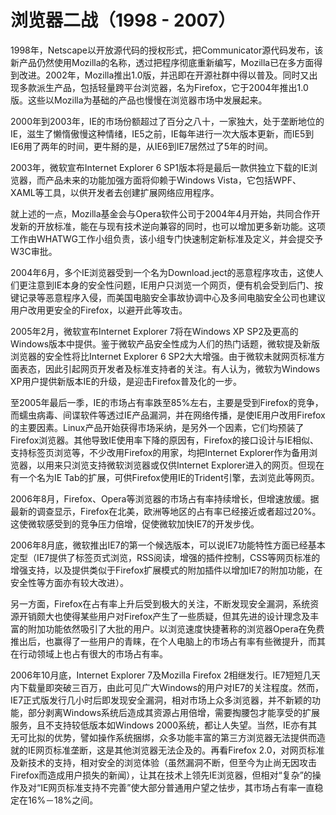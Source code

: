 # 浏览器二战（1998 - 2007）

1998年，Netscape以开放源代码的授权形式，把Communicator源代码发布，该新产品仍然使用Mozilla的名称，透过把程序彻底重新编写，Mozilla已在多方面得到改进。2002年，Mozilla推出1.0版，并迅即在开源社群中得以普及。同时又出现多款派生产品，包括轻量跨平台浏览器，名为Firefox，它于2004年推出1.0版。这些以Mozilla为基础的产品也慢慢在浏览器市场中发展起来。

2000年到2003年，IE的市场份额超过了百分之八十，一家独大，处于垄断地位的IE，滋生了懒惰傲慢这种情绪，IE5之前，IE每年进行一次大版本更新，而IE5到IE6用了两年的时间，更牛掰的是，从IE6到IE7居然过了5年的时间。

2003年，微软宣布Internet Explorer 6 SP1版本将是最后一款供独立下载的IE浏览器，而产品未来的功能加强方面将仰赖于Windows Vista，它包括WPF、XAML等工具，以供开发者去创建扩展网络应用程序。

就上述的一点，Mozilla基金会与Opera软件公司于2004年4月开始，共同合作开发新的开放标准，能在与现有技术逆向兼容的同时，也可以增加更多新功能。这项工作由WHATWG工作小组负责，该小组专门快速制定新标准及定义，并会提交予W3C审批。

2004年6月，多个IE浏览器受到一个名为Download.ject的恶意程序攻击，这使人们更注意到IE本身的安全性问题，IE用户只浏览一个网页，便有机会受到后门、按键记录等恶意程序入侵，而美国电脑安全事故协调中心及多间电脑安全公司也建议用户改用更安全的Firefox，以避开此等攻击。

2005年2月，微软宣布Internet Explorer 7将在Windows XP SP2及更高的Windows版本中提供。鉴于微软产品安全性成为人们的热门话题，微软提及新版浏览器的安全性将比Internet Explorer 6 SP2大大增强。由于微软未就网页标准方面表态，因此引起网页开发者及标准支持者的关注。有人认为，微软为Windows XP用户提供新版本IE的升级，是迎击Firefox普及化的一步。

至2005年最后一季，IE的市场占有率跌至85%左右，主要是受到Firefox的竞争，而蠕虫病毒、间谍软件等透过IE产品漏洞，并在网络传播，是使IE用户改用Firefox的主要因素。Linux产品开始获得市场采纳，是另外一个因素，它们均预装了Firefox浏览器。其他导致IE使用率下降的原因有，Firefox的接口设计与IE相似、支持标签页浏览等，不少改用Firefox的用家，均把Internet Explorer作为备用浏览器，以用来只浏览支持微软浏览器或仅供Internet Explorer进入的网页。但现在有一个名为IE Tab的扩展，可供Firefox使用IE的Trident引擎，去浏览此等网页。

2006年8月，Firefox、Opera等浏览器的市场占有率持续增长，但增速放缓。据最新的调查显示，Firefox在北美，欧洲等地区的占有率已经接近或者超过20%。这使微软感受到的竞争压力倍增，促使微软加快IE7的开发步伐。

2006年8月底，微软推出IE7的第一个候选版本，可以说IE7功能特性方面已经基本定型（IE7提供了标签页式浏览，RSS阅读，增强的插件控制，CSS等网页标准的增强支持，以及提供类似于Firefox扩展模式的附加插件以增加IE7的附加功能，在安全性等方面亦有较大改进）。

另一方面，Firefox在占有率上升后受到极大的关注，不断发现安全漏洞，系统资源开销颇大也使得某些用户对Firefox产生了一些质疑，但其先进的设计理念及丰富的附加功能依然吸引了大批的用户。以浏览速度快捷著称的浏览器Opera在免费推出后，也赢得了一些用户的青睐，在个人电脑上的市场占有率有些微提升，而其在行动领域上也占有很大的市场占有率。

2006年10月底，Internet Explorer 7及Mozilla Firefox 2相继发行。IE7短短几天内下载量即突破三百万，由此可见广大Windows的用户对IE7的关注程度。然而，IE7正式版发行几小时后即发现安全漏洞，相对市场上众多浏览器，并不新颖的功能，部分剥离Windows系统后造成其资源占用倍增，需要掏腰包才能享受的扩展服务，且不支持较低版本如Windows 2000系统，都让人失望。当然，IE亦有其无可比拟的优势，譬如操作系统捆绑，众多功能丰富的第三方浏览器无法提供而造就的IE网页标准垄断，这是其他浏览器无法企及的。再看Firefox 2.0，对网页标准及新技术的支持，相对安全的浏览体验（虽然漏洞不断，但至今为止尚无因攻击Firefox而造成用户损失的新闻），让其在技术上领先IE浏览器，但相对“复杂”的操作及对“IE网页标准支持不完善”使大部分普通用户望之怯步，其市场占有率一直稳定在16%－18%之间。
